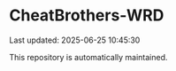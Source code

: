 # CheatBrothers-WRD

Last updated: 2025-06-25 10:45:30

This repository is automatically maintained.
